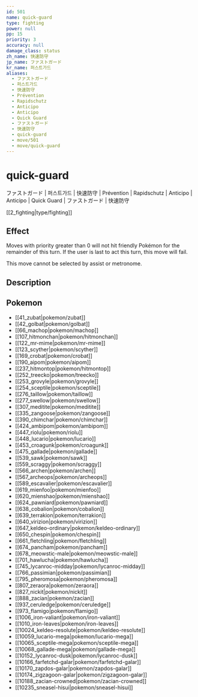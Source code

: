 ```yaml
---
id: 501
name: quick-guard
type: fighting
power: null
pp: 15
priority: 3
accuracy: null
damage_class: status
zh_name: 快速防守
jp_name: ファストガード
kr_name: 퍼스트가드
aliases:
  - ファストガード
  - 퍼스트가드
  - 快速防守
  - Prévention
  - Rapidschutz
  - Anticipo
  - Anticipo
  - Quick Guard
  - ファストガード
  - 快速防守
  - quick-guard
  - move/501
  - move/quick-guard
---
```

# quick-guard
    
ファストガード | 퍼스트가드 | 快速防守 | Prévention | Rapidschutz | Anticipo | Anticipo | Quick Guard | ファストガード | 快速防守

[[2_fighting|type/fighting]]

## Effect

Moves with priority greater than 0 will not hit friendly Pokémon for the remainder of this turn.  If the user is last to act this turn, this move will fail.

This move cannot be selected by assist or metronome.

## Description



## Pokemon

- [[41_zubat|pokemon/zubat]]
- [[42_golbat|pokemon/golbat]]
- [[66_machop|pokemon/machop]]
- [[107_hitmonchan|pokemon/hitmonchan]]
- [[122_mr-mime|pokemon/mr-mime]]
- [[123_scyther|pokemon/scyther]]
- [[169_crobat|pokemon/crobat]]
- [[190_aipom|pokemon/aipom]]
- [[237_hitmontop|pokemon/hitmontop]]
- [[252_treecko|pokemon/treecko]]
- [[253_grovyle|pokemon/grovyle]]
- [[254_sceptile|pokemon/sceptile]]
- [[276_taillow|pokemon/taillow]]
- [[277_swellow|pokemon/swellow]]
- [[307_meditite|pokemon/meditite]]
- [[335_zangoose|pokemon/zangoose]]
- [[390_chimchar|pokemon/chimchar]]
- [[424_ambipom|pokemon/ambipom]]
- [[447_riolu|pokemon/riolu]]
- [[448_lucario|pokemon/lucario]]
- [[453_croagunk|pokemon/croagunk]]
- [[475_gallade|pokemon/gallade]]
- [[539_sawk|pokemon/sawk]]
- [[559_scraggy|pokemon/scraggy]]
- [[566_archen|pokemon/archen]]
- [[567_archeops|pokemon/archeops]]
- [[589_escavalier|pokemon/escavalier]]
- [[619_mienfoo|pokemon/mienfoo]]
- [[620_mienshao|pokemon/mienshao]]
- [[624_pawniard|pokemon/pawniard]]
- [[638_cobalion|pokemon/cobalion]]
- [[639_terrakion|pokemon/terrakion]]
- [[640_virizion|pokemon/virizion]]
- [[647_keldeo-ordinary|pokemon/keldeo-ordinary]]
- [[650_chespin|pokemon/chespin]]
- [[661_fletchling|pokemon/fletchling]]
- [[674_pancham|pokemon/pancham]]
- [[678_meowstic-male|pokemon/meowstic-male]]
- [[701_hawlucha|pokemon/hawlucha]]
- [[745_lycanroc-midday|pokemon/lycanroc-midday]]
- [[766_passimian|pokemon/passimian]]
- [[795_pheromosa|pokemon/pheromosa]]
- [[807_zeraora|pokemon/zeraora]]
- [[827_nickit|pokemon/nickit]]
- [[888_zacian|pokemon/zacian]]
- [[937_ceruledge|pokemon/ceruledge]]
- [[973_flamigo|pokemon/flamigo]]
- [[1006_iron-valiant|pokemon/iron-valiant]]
- [[1010_iron-leaves|pokemon/iron-leaves]]
- [[10024_keldeo-resolute|pokemon/keldeo-resolute]]
- [[10059_lucario-mega|pokemon/lucario-mega]]
- [[10065_sceptile-mega|pokemon/sceptile-mega]]
- [[10068_gallade-mega|pokemon/gallade-mega]]
- [[10152_lycanroc-dusk|pokemon/lycanroc-dusk]]
- [[10166_farfetchd-galar|pokemon/farfetchd-galar]]
- [[10170_zapdos-galar|pokemon/zapdos-galar]]
- [[10174_zigzagoon-galar|pokemon/zigzagoon-galar]]
- [[10188_zacian-crowned|pokemon/zacian-crowned]]
- [[10235_sneasel-hisui|pokemon/sneasel-hisui]]

